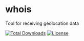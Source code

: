 # whois
Tool for receiving geolocation data

[![Total Downloads](https://poser.pugx.org/exhum4n/whois/downloads)](https://packagist.org/packages/exhum4n/whois)
[![License](https://poser.pugx.org/exhum4n/whois/license)](https://packagist.org/packages/exhum4n/whois)
